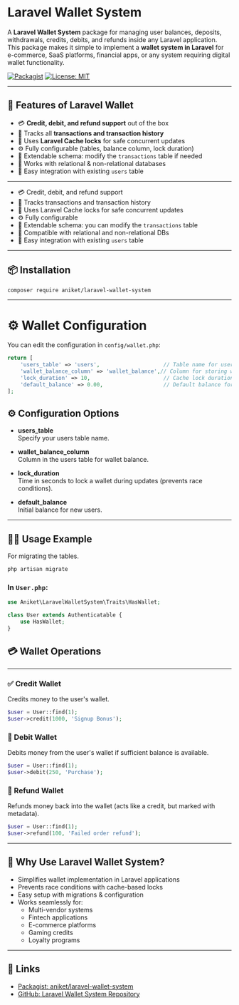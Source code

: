 # Laravel Wallet System

A **Laravel Wallet System** package for managing user balances, deposits, withdrawals, credits, debits, and refunds inside any Laravel application.  
This package makes it simple to implement a **wallet system in Laravel** for e-commerce, SaaS platforms, financial apps, or any system requiring digital wallet functionality.

[![Packagist](https://img.shields.io/packagist/v/aniket/laravel-wallet-system.svg)](https://packagist.org/packages/aniket/laravel-wallet-system)
[![License: MIT](https://img.shields.io/badge/License-MIT-blue.svg)](LICENSE)

---

## 🚀 Features of Laravel Wallet

- 💳 **Credit, debit, and refund support** out of the box  
- 📄 Tracks all **transactions and transaction history**  
- 🔐 Uses **Laravel Cache locks** for safe concurrent updates  
- ⚙️ Fully configurable (tables, balance column, lock duration)  
- 🧱 Extendable schema: modify the `transactions` table if needed  
- 💾 Works with relational & non-relational databases  
- 🧪 Easy integration with existing `users` table  

---

- 💳 Credit, debit, and refund support
- 📄 Tracks transactions and transaction history
- 🔐 Uses Laravel Cache locks for safe concurrent updates
- ⚙️ Fully configurable
- 🧱 Extendable schema: you can modify the `transactions` table
- 💾 Compatible with relational and non-relational DBs
- 🧪 Easy integration with existing `users` table

---

## 📦 Installation

```bash
composer require aniket/laravel-wallet-system
```
---


# ⚙️ Wallet Configuration

You can edit the configuration in `config/wallet.php`:

```php
return [
    'users_table' => 'users',                    // Table name for users
    'wallet_balance_column' => 'wallet_balance',// Column for storing wallet balance
    'lock_duration' => 10,                       // Cache lock duration in seconds
    'default_balance' => 0.00,                   // Default balance for new users
];
```
## ⚙️ Configuration Options

- **users_table**  
  Specify your users table name.

- **wallet_balance_column**  
  Column in the users table for wallet balance.

- **lock_duration**  
  Time in seconds to lock a wallet during updates (prevents race conditions).

- **default_balance**  
  Initial balance for new users.
---

## 👨‍💻 Usage Example

For migrating the tables.

```bash
php artisan migrate
```

### In `User.php`:

```php
use Aniket\LaravelWalletSystem\Traits\HasWallet;

class User extends Authenticatable {
    use HasWallet;
}
```
## 💳 Wallet Operations

---

### ✅ Credit Wallet

Credits money to the user's wallet.

```php
$user = User::find(1);
$user->credit(1000, 'Signup Bonus');
```
### 🛒 Debit Wallet
Debits money from the user's wallet if sufficient balance is available.

```php
$user = User::find(1);
$user->debit(250, 'Purchase');
```
### 💸 Refund Wallet
Refunds money back into the wallet (acts like a credit, but marked with metadata).

```php
$user = User::find(1);
$user->refund(100, 'Failed order refund');
```

---

## 🚀 Why Use Laravel Wallet System?

- Simplifies wallet implementation in Laravel applications  
- Prevents race conditions with cache-based locks  
- Easy setup with migrations & configuration  
- Works seamlessly for:
  - Multi-vendor systems  
  - Fintech applications  
  - E-commerce platforms  
  - Gaming credits  
  - Loyalty programs  

---


## 🔗 Links

- [Packagist: aniket/laravel-wallet-system](https://packagist.org/packages/aniket/laravel-wallet-system)  
- [GitHub: Laravel Wallet System Repository](https://github.com/Aniket11prajapati/laravel-wallet)  

